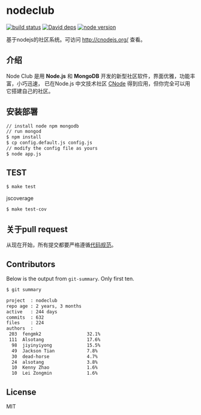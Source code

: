 nodeclub
=============

[![build status][travis-image]][travis-url]
[![David deps][david-image]][david-url]
[![node version][node-image]][node-url]

[travis-image]: https://img.shields.io/travis/cnodejs/nodeclub.svg?style=flat-square
[travis-url]: https://travis-ci.org/cnodejs/nodeclub
[david-image]: https://img.shields.io/david/cnodejs/nodeclub.svg?style=flat-square
[david-url]: https://david-dm.org/cnodejs/nodeclub
[node-image]: https://img.shields.io/badge/node.js-%3E=_0.10-green.svg?style=flat-square
[node-url]: http://nodejs.org/download/

基于nodejs的社区系统。可访问 http://cnodejs.org/ 查看。

## 介绍

Node Club 是用 **Node.js** 和 **MongoDB** 开发的新型社区软件，界面优雅，功能丰富，小巧迅速，
已在Node.js 中文技术社区 [CNode](http://cnodejs.org) 得到应用，但你完全可以用它搭建自己的社区。

## 安装部署

```bash
// install node npm mongodb
// run mongod
$ npm install
$ cp config.default.js config.js
// modify the config file as yours
$ node app.js
```

## TEST

```bash
$ make test
```

jscoverage

```bash
$ make test-cov
```

## 关于pull request

从现在开始，所有提交都要严格遵循[代码规范](https://github.com/dead-horse/node-style-guide)。

## Contributors

Below is the output from `git-summary`. Only first ten.

```bash
$ git summary

project  : nodeclub
repo age : 2 years, 3 months
active   : 244 days
commits  : 632
files    : 224
authors  :
 203  fengmk2                 32.1%
 111  Alsotang                17.6%
  98  jiyinyiyong             15.5%
  49  Jackson Tian            7.8%
  30  dead-horse              4.7%
  24  alsotang                3.8%
  10  Kenny Zhao              1.6%
  10  Lei Zongmin             1.6%
```

## License

MIT
